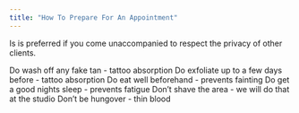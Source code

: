 ```yaml
---
title: "How To Prepare For An Appointment"
---
```


Is is preferred if you come unaccompanied to respect the privacy of other clients.

Do wash off any fake tan - tattoo absorption
Do exfoliate up to a few days before - tattoo absorption
Do eat well beforehand - prevents fainting
Do get a good nights sleep - prevents fatigue
Don’t shave the area - we will do that at the studio
Don’t be hungover - thin blood
